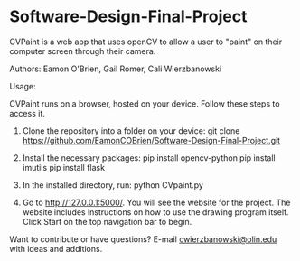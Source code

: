 # Software-Design-Final-Project

CVPaint is a web app that uses openCV to allow a user to "paint" on their computer screen through their camera.

Authors: Eamon O'Brien, Gail Romer, Cali Wierzbanowski

Usage:

CVPaint runs on a browser, hosted on your device. Follow these steps to access it.

1) Clone the repository into a folder on your device: git clone https://github.com/EamonCOBrien/Software-Design-Final-Project.git

2) Install the necessary packages:
	pip install opencv-python
	pip install imutils
	pip install flask

3) In the installed directory, run: python CVpaint.py

4) Go to http://127.0.0.1:5000/. You will see the website for the project. The website includes instructions on how to use the drawing program itself. Click Start on the top navigation bar to begin.

Want to contribute or have questions? E-mail cwierzbanowski@olin.edu with ideas and additions.

